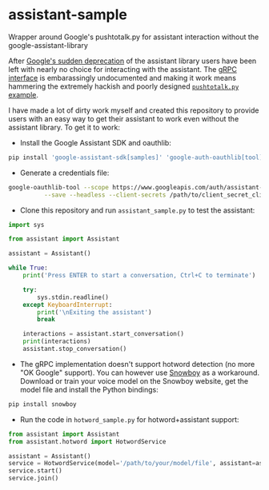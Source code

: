 # assistant-sample
Wrapper around Google's pushtotalk.py for assistant interaction without the google-assistant-library

After [Google's sudden deprecation](https://developers.google.com/assistant/sdk/reference/library/python) of the assistant library
users have been left with nearly no choice for interacting with the assistant. The [gRPC interface](https://developers.google.com/assistant/sdk/guides/service/python/)
is embarassingly undocumented and making it work means hammering the extremely hackish and poorly designed [`pushtotalk.py` example](https://github.com/googlesamples/assistant-sdk-python/blob/master/google-assistant-sdk/googlesamples/assistant/grpc/pushtotalk.py).

I have made a lot of dirty work myself and created this repository to provide users with an easy way to get their assistant to
work even without the assistant library. To get it to work:

* Install the Google Assistant SDK and oauthlib:

```bash
pip install 'google-assistant-sdk[samples]' 'google-auth-oauthlib[tool]'
```

* Generate a credentials file:

```bash
google-oauthlib-tool --scope https://www.googleapis.com/auth/assistant-sdk-prototype \
          --save --headless --client-secrets /path/to/client_secret_client-id.json
```

* Clone this repository and run `assistant_sample.py` to test the assistant:

```python
import sys

from assistant import Assistant

assistant = Assistant()

while True:
    print('Press ENTER to start a conversation, Ctrl+C to terminate')

    try:
        sys.stdin.readline()
    except KeyboardInterrupt:
        print('\nExiting the assistant')
        break

    interactions = assistant.start_conversation()
    print(interactions)
    assistant.stop_conversation()
```

* The gRPC implementation doesn't support hotword detection (no more "OK Google" support). You can however use [Snowboy](https://snowboy.kitt.ai)
as a workaround. Download or train your voice model on the Snowboy website, get the model file and install the Python bindings:

```bash
pip install snowboy
```

* Run the code in `hotword_sample.py` for hotword+assistant support:

```python
from assistant import Assistant
from assistant.hotword import HotwordService

assistant = Assistant()
service = HotwordService(model='/path/to/your/model/file', assistant=assistant)
service.start()
service.join()
```
